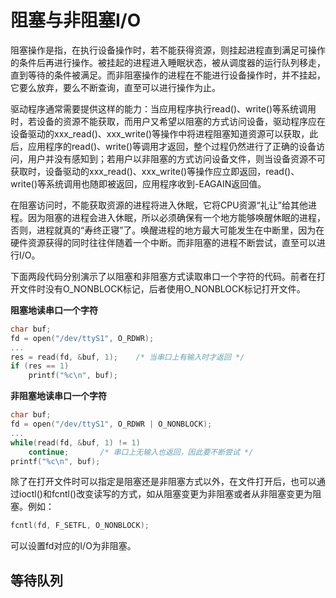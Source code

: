 # 阻塞与非阻塞I/O
阻塞操作是指，在执行设备操作时，若不能获得资源，则挂起进程直到满足可操作的条件后再进行操作。被挂起的进程进入睡眠状态，被从调度器的运行队列移走，直到等待的条件被满足。而非阻塞操作的进程在不能进行设备操作时，并不挂起，它要么放弃，要么不断查询，直至可以进行操作为止。

驱动程序通常需要提供这样的能力：当应用程序执行read()、write()等系统调用时，若设备的资源不能获取，而用户又希望以阻塞的方式访问设备，驱动程序应在设备驱动的xxx_read()、xxx_write()等操作中将进程阻塞知道资源可以获取，此后，应用程序的read()、write()等调用才返回，整个过程仍然进行了正确的设备访问，用户并没有感知到；若用户以非阻塞的方式访问设备文件，则当设备资源不可获取时，设备驱动的xxx_read()、xxx_write()等操作应立即返回，read()、write()等系统调用也随即被返回，应用程序收到-EAGAIN返回值。

在阻塞访问时，不能获取资源的进程将进入休眠，它将CPU资源“礼让”给其他进程。因为阻塞的进程会进入休眠，所以必须确保有一个地方能够唤醒休眠的进程，否则，进程就真的“寿终正寝”了。唤醒进程的地方最大可能发生在中断里，因为在硬件资源获得的同时往往伴随着一个中断。而非阻塞的进程不断尝试，直至可以进行I/O。

下面两段代码分别演示了以阻塞和非阻塞方式读取串口一个字符的代码。前者在打开文件时没有O_NONBLOCK标记，后者使用O_NONBLOCK标记打开文件。

**阻塞地读串口一个字符**
```c
char buf;
fd = open("/dev/ttyS1", O_RDWR);
...
res = read(fd, &buf, 1);	/* 当串口上有输入时才返回 */
if (res == 1)
	printf("%c\n", buf);
```

**非阻塞地读串口一个字符**
```c
char buf;
fd = open("/dev/ttyS1", O_RDWR | O_NONBLOCK);
...
while(read(fd, &buf, 1) != 1)
	continue;		/* 串口上无输入也返回，因此要不断尝试 */
printf("%c\n", buf);
```

除了在打开文件时可以指定是阻塞还是非阻塞方式以外，在文件打开后，也可以通过ioctl()和fcntl()改变读写的方式，如从阻塞变更为非阻塞或者从非阻塞变更为阻塞。例如：
```c
fcntl(fd, F_SETFL, O_NONBLOCK);
```
可以设置fd对应的I/O为非阻塞。

## 等待队列
